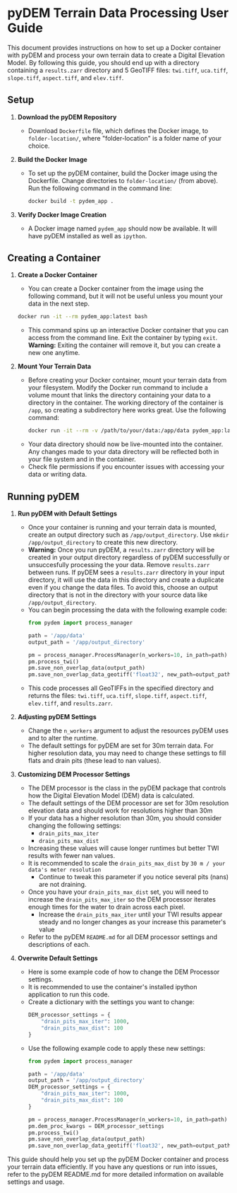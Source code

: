 # pyDEM Terrain Data Processing User Guide

This document provides instructions on how to set up a Docker container with pyDEM and process your own terrain data to create a Digital Elevation Model. By following this guide, you should end up with a directory containing a `results.zarr` directory and 5 GeoTIFF files: `twi.tiff`, `uca.tiff`, `slope.tiff`, `aspect.tiff`, and `elev.tiff`.

## Setup

1. **Download the pyDEM Repository**
   - Download `Dockerfile` file, which defines the Docker image, to `folder-location/`, where "folder-location" is a folder name of your choice.

2. **Build the Docker Image**
   - To set up the pyDEM container, build the Docker image using the Dockerfile. Change directories to `folder-location/` (from above). Run the following command in the command line:
     ```sh
     docker build -t pydem_app .
     ```

3. **Verify Docker Image Creation**
   - A Docker image named `pydem_app` should now be available. It will have pyDEM installed as well as `ipython`.

## Creating a Container

1. **Create a Docker Container**
   -  You can create a Docker container from the image using the following command, but it will not be useful unless you mount your data in the next step.
     ```sh
     docker run -it --rm pydem_app:latest bash
     ```
   - This command spins up an interactive Docker container that you can access from the command line. Exit the container by typing `exit`. **Warning:** Exiting the container will remove it, but you can create a new one anytime.

2. **Mount Your Terrain Data**
   - Before creating your Docker container, mount your terrain data from your filesystem. Modify the Docker run command to include a volume mount that links the directory containing your data to a directory in the container. The working directory of the container is `/app`, so creating a subdirectory here works great. Use the following command:
     ```sh
     docker run -it --rm -v /path/to/your/data:/app/data pydem_app:latest bash
     ```
   - Your data directory should now be live-mounted into the container. Any changes made to your data directory will be reflected both in your file system and in the container.
   - Check file permissions if you encounter issues with accessing your data or writing data.

## Running pyDEM

1. **Run pyDEM with Default Settings**
   - Once your container is running and your terrain data is mounted, create an output directory such as `/app/output_directory`. Use `mkdir /app/output_directory` to create this new directory.
    - **Warning:** Once you run pyDEM, a `results.zarr` directory will be created in your output directory regardless of pyDEM successfully or unsuccesfully processing the your data. Remove `results.zarr` between runs. If pyDEM sees a `results.zarr` directory in your input directory, it will use the data in this directory and create a duplicate even if you change the data files. To avoid this, choose an output directory that is not in the directory with your source data like `/app/output_directory`.
   - You can begin processing the data with the following example code:
     ```python
     from pydem import process_manager

     path = '/app/data'
     output_path = '/app/output_directory'

     pm = process_manager.ProcessManager(n_workers=10, in_path=path)
     pm.process_twi()
     pm.save_non_overlap_data(output_path)
     pm.save_non_overlap_data_geotiff('float32', new_path=output_path, overview_type='average')
     ```
   - This code processes all GeoTIFFs in the specified directory and returns the files: `twi.tiff`, `uca.tiff`, `slope.tiff`, `aspect.tiff`, `elev.tiff`, and `results.zarr`.

2. **Adjusting pyDEM Settings**
   - Change the `n_workers` argument to adjust the resources pyDEM uses and to alter the runtime.
   - The default settings for pyDEM are set for 30m terrain data. For higher resolution data, you may need to change these settings to fill flats and drain pits (these lead to nan values).

3. **Customizing DEM Processor Settings**
   - The DEM processor is the class in the pyDEM package that controls how the Digital Elevation Model (DEM) data is calculated.
   - The default settings of the DEM processor are set for 30m resolution elevation data and should work for resolutions higher than 30m
   - If your data has a higher resolution than 30m, you should consider changing the following settings:
     - `drain_pits_max_iter`
     - `drain_pits_max_dist`
   - Increasing these values will cause longer runtimes but better TWI results with fewer nan values.
   - It is recommended to scale the `drain_pits_max_dist` by `30 m / your data's meter resolution`
     - Continue to tweak this parameter if you notice several pits (nans) are not draining.
   - Once you have your `drain_pits_max_dist` set, you will need to increase the `drain_pits_max_iter` so the DEM processor iterates enough times for the water to drain across each pixel.
     - Increase the `drain_pits_max_iter` until your TWI results appear steady and no longer changes as your increase this parameter's value
   - Refer to the pyDEM `README.md` for all DEM processor settings and descriptions of each.

4. **Overwrite Default Settings**
   - Here is some example code of how to change the DEM Processor settings.
   - It is recommended to use the container's installed ipython application to run this code.
   - Create a dictionary with the settings you want to change:
     ```python
     DEM_processor_settings = {
         "drain_pits_max_iter": 1000,
         "drain_pits_max_dist": 100
     }
     ```
   - Use the following example code to apply these new settings:
     ```python
     from pydem import process_manager

     path = '/app/data'
     output_path = '/app/output_directory'
     DEM_processor_settings = {
         "drain_pits_max_iter": 1000,
         "drain_pits_max_dist": 100
     }

     pm = process_manager.ProcessManager(n_workers=10, in_path=path)
     pm.dem_proc_kwargs = DEM_processor_settings
     pm.process_twi()
     pm.save_non_overlap_data(output_path)
     pm.save_non_overlap_data_geotiff('float32', new_path=output_path, overview_type='average')
     ```

This guide should help you set up the pyDEM Docker container and process your terrain data efficiently. If you have any questions or run into issues, refer to the pyDEM README.md for more detailed information on available settings and usage.
